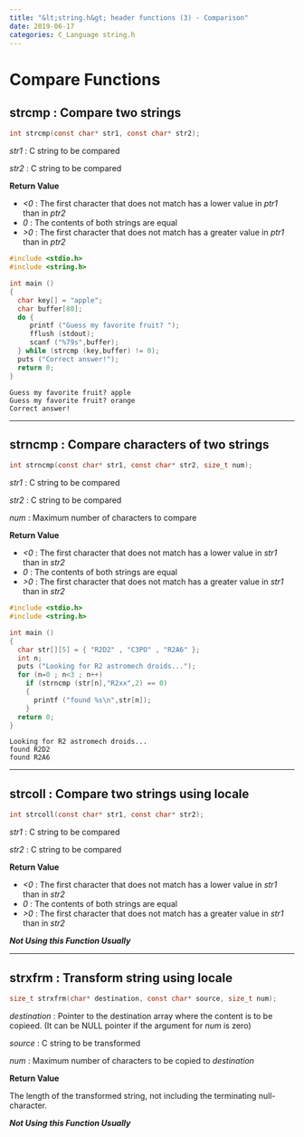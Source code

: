 ```yaml
---
title: "&lt;string.h&gt; header functions (3) - Comparison"
date: 2019-06-17
categories: C_Language string.h
---
```


# Compare Functions

## strcmp : Compare two strings

~~~c
int strcmp(const char* str1, const char* str2);
~~~

*str1* : C string to be compared

*str2* : C string to be compared

**Return Value**
- *<0* : The first character that does not match has a lower value in *ptr1* than in *ptr2*
- *0* : The contents of both strings are equal
- *>0* : The first character that does not match has a greater value in *ptr1* than in *ptr2*


~~~c
#include <stdio.h>
#include <string.h>

int main ()
{
  char key[] = "apple";
  char buffer[80];
  do {
     printf ("Guess my favorite fruit? ");
     fflush (stdout);
     scanf ("%79s",buffer);
  } while (strcmp (key,buffer) != 0);
  puts ("Correct answer!");
  return 0;
}
~~~

```
Guess my favorite fruit? apple
Guess my favorite fruit? orange
Correct answer!
```

- - -

## strncmp : Compare characters of two strings

~~~c
int strncmp(const char* str1, const char* str2, size_t num);
~~~

*str1* : C string to be compared

*str2* : C string to be compared

*num* : Maximum number of characters to compare

**Return Value**
- *<0* : The first character that does not match has a lower value in *str1* than in *str2*
- *0* : The contents of both strings are equal
- *>0* : The first character that does not match has a greater value in *str1* than in *str2*

~~~c
#include <stdio.h>
#include <string.h>

int main ()
{
  char str[][5] = { "R2D2" , "C3PO" , "R2A6" };
  int n;
  puts ("Looking for R2 astromech droids...");
  for (n=0 ; n<3 ; n++)
    if (strncmp (str[n],"R2xx",2) == 0)
    {
      printf ("found %s\n",str[n]);
    }
  return 0;
}
~~~

```
Looking for R2 astromech droids...
found R2D2
found R2A6
```

- - -

## strcoll : Compare two strings using locale

~~~c
int strcoll(const char* str1, const char* str2);
~~~

*str1* : C string to be compared

*str2* : C string to be compared

**Return Value**
- *<0* : The first character that does not match has a lower value in *str1* than in *str2*
- *0* : The contents of both strings are equal
- *>0* : The first character that does not match has a greater value in *str1* than in *str2*

***Not Using this Function Usually***

- - -

## strxfrm : Transform string using locale

~~~c
size_t strxfrm(char* destination, const char* source, size_t num);
~~~

*destination* : Pointer to the destination array where the content is to be copieed. 
(It can be NULL pointer if the argument for *num* is zero)

*source* : C string to be transformed

*num* : Maximum number of characters to be copied to *destination*

**Return Value**

The length of the transformed string, not including the terminating null-character.

***Not Using this Function Usually***
